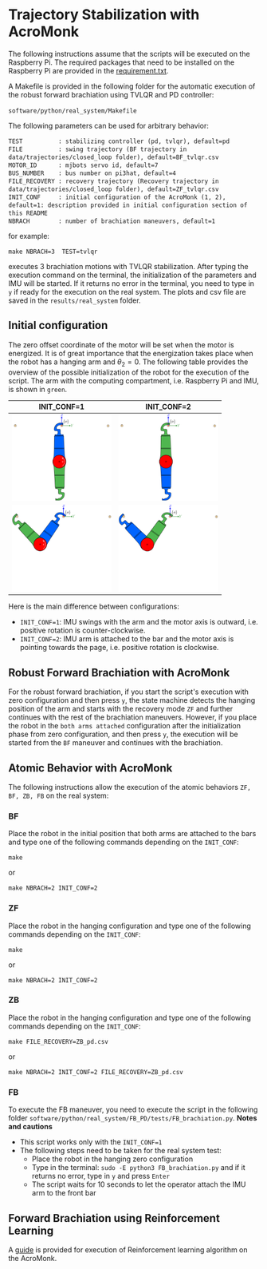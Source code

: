 

# Trajectory Stabilization with AcroMonk
The following instructions assume that the scripts will be executed on the Raspberry Pi. The required packages that need to be installed on the Raspberry Pi are provided in the [requirement.txt](requirements.txt).

A Makefile is provided in the following folder for the automatic execution of the robust forward brachiation using TVLQR and PD controller:

`software/python/real_system/Makefile`

The following parameters can be used for arbitrary behavior:

```
TEST          : stabilizing controller (pd, tvlqr), default=pd
FILE          : swing trajectory (BF trajectory in data/trajectories/closed_loop folder), default=BF_tvlqr.csv
MOTOR_ID      : mjbots servo id, default=7
BUS_NUMBER    : bus number on pi3hat, default=4
FILE_RECOVERY : recovery trajectory (Recovery trajectory in data/trajectories/closed_loop folder), default=ZF_tvlqr.csv
INIT_CONF     : initial configuration of the AcroMonk (1, 2), default=1: description provided in initial configuration section of this README
NBRACH        : number of brachiation maneuvers, default=1
```
for example:

```
make NBRACH=3  TEST=tvlqr
```
executes 3 brachiation motions with TVLQR stabilization. After typing the execution command on the terminal, the initialization of the parameters and IMU will be started. If it returns no error in the terminal, you need to type in `y` if ready for the execution on the real system. 
The plots and csv file are saved in the `results/real_system` folder. 

## Initial configuration
The zero offset coordinate of the motor will be set when the motor is energized. It is of great importance that the energization takes place when the robot has a hanging arm and $`\theta_2=0`$. The following table provides the overview of the possible initialization of the robot for the execution of the script. The arm with the computing compartment, i.e. Raspberry Pi and IMU, is shown in `green`.
<div align="center">

|INIT_CONF=1|INIT_CONF=2|
|:--:|:--:|
|<img width="200" src="../../../hardware/images/init_conf_1_zero.png">|<img width="200" src="../../../hardware/images/init_conf_2_zero.png">|
|<img width="200" src="../../../hardware/images/init_conf_1_attached.png">|<img width="200" src="../../../hardware/images/init_conf_2_attached.png">|

</div>
Here is the main difference between configurations:

- `INIT_CONF=1`: IMU swings with the arm and the motor axis is outward, i.e. positive rotation is counter-clockwise.
- `INIT_CONF=2`: IMU arm is attached to the bar and the motor axis is pointing towards the page, i.e. positive rotation is clockwise.

## Robust Forward Brachiation with AcroMonk
For the robust forward brachiation, if you start the script's execution with zero configuration and then press `y`, the state machine detects the hanging position of the arm and starts with the recovery mode `ZF` and further continues with the rest of the brachiation maneuvers. However, if you place the robot in the `both arms attached` configuration after the initialization phase from zero configuration, and then press `y`, the execution will be started from the `BF` maneuver and continues with the brachiation.

## Atomic Behavior with AcroMonk
The following instructions allow the execution of the atomic behaviors `ZF, BF, ZB, FB` on the real system:
### BF
Place the robot in the initial position that both arms are attached to the bars and type one of the following commands depending on the `INIT_CONF`:
```
make 
```
or
```
make NBRACH=2 INIT_CONF=2
```

### ZF
Place the robot in the hanging configuration and type one of the following commands depending on the `INIT_CONF`:
```
make
```
or
```
make NBRACH=2 INIT_CONF=2
```

### ZB
Place the robot in the hanging configuration and type one of the following commands depending on the `INIT_CONF`:
```
make FILE_RECOVERY=ZB_pd.csv
```
or
```
make NBRACH=2 INIT_CONF=2 FILE_RECOVERY=ZB_pd.csv
```

### FB
To execute the FB maneuver, you need to execute the script in the following folder `software/python/real_system/FB_PD/tests/FB_brachiation.py`.
**Notes and cautions**
- This script works only with the `INIT_CONF=1`
- The following steps need to be taken for the real system test:
    - Place the robot in the hanging zero configuration 
    - Type in the terminal: ```sudo -E python3 FB_brachiation.py``` and if it returns no error, type in `y` and press `Enter`
    - The script waits for 10 seconds to let the operator attach the IMU arm to the front bar


## Forward Brachiation using Reinforcement Learning
A [guide](BF_Reinforcement_Learning/README.md) is provided for execution of Reinforcement learning algorithm on the AcroMonk. 